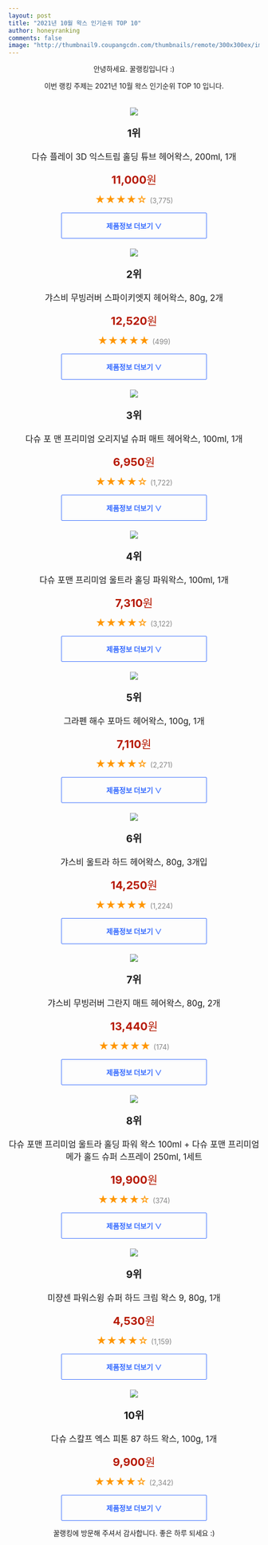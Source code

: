 ```yaml
--- 
layout: post 
title: "2021년 10월 왁스 인기순위 TOP 10" 
author: honeyranking 
comments: false 
image: "http://thumbnail9.coupangcdn.com/thumbnails/remote/300x300ex/image/retail/images/1817201898643702-78fd3bcc-c7a5-4c33-b2ac-989d6065e09d.jpg" 
--- 
```

<p style="text-align: center;">안녕하세요. 꿀랭킹입니다 :)</p> <p style="text-align: center;">이번 랭킹 주제는 2021년 10월 왁스 인기순위 TOP 10 입니다.</p><center><img src="http://thumbnail9.coupangcdn.com/thumbnails/remote/300x300ex/image/retail/images/1817201898643702-78fd3bcc-c7a5-4c33-b2ac-989d6065e09d.jpg" style="margin-top:20px" /></center> <p style="text-align: center; font-size: 20px"><b>1위</b></p> <p style="text-align: center; font-size: 17px">다슈 플레이 3D 익스트림 홀딩 튜브 헤어왁스, 200ml, 1개</p> <p style="text-align: center;"><span style="color: #b61800; font-size: 22px;"><b>11,000</b>원</span></p> <p style="text-align: center;"><span style="color: #ff9600; font-size: 20px;">★★★★☆ </span><span style="color: #878787;">(3,775)</span></p> <center><a href="https://coupa.ng/b8imOE"> <div style="font-size: 14px; display: inline-block; padding: 15px 90px; color: #346aff; border-radius: 2px; border: 1px solid #346aff; cursor: pointer;"><b>제품정보 더보기 &or;</b></div> </a></center><center><img src="http://thumbnail7.coupangcdn.com/thumbnails/remote/300x300ex/image/retail/images/2020/09/16/11/9/f7e30199-2eab-42ae-9b60-5938ce0811b9.jpg" style="margin-top:20px" /></center> <p style="text-align: center; font-size: 20px"><b>2위</b></p> <p style="text-align: center; font-size: 17px">갸스비 무빙러버 스파이키엣지 헤어왁스, 80g, 2개</p> <p style="text-align: center;"><span style="color: #b61800; font-size: 22px;"><b>12,520</b>원</span></p> <p style="text-align: center;"><span style="color: #ff9600; font-size: 20px;">★★★★★ </span><span style="color: #878787;">(499)</span></p> <center><a href="https://coupa.ng/b8imOG"> <div style="font-size: 14px; display: inline-block; padding: 15px 90px; color: #346aff; border-radius: 2px; border: 1px solid #346aff; cursor: pointer;"><b>제품정보 더보기 &or;</b></div> </a></center><center><img src="http://thumbnail9.coupangcdn.com/thumbnails/remote/300x300ex/image/retail/images/2017/05/23/17/5/fcecaf95-ebfa-438c-b556-839cc0c031a0.jpg" style="margin-top:20px" /></center> <p style="text-align: center; font-size: 20px"><b>3위</b></p> <p style="text-align: center; font-size: 17px">다슈 포 맨 프리미엄 오리지널 슈퍼 매트 헤어왁스, 100ml, 1개</p> <p style="text-align: center;"><span style="color: #b61800; font-size: 22px;"><b>6,950</b>원</span></p> <p style="text-align: center;"><span style="color: #ff9600; font-size: 20px;">★★★★☆ </span><span style="color: #878787;">(1,722)</span></p> <center><a href="https://coupa.ng/b8imOH"> <div style="font-size: 14px; display: inline-block; padding: 15px 90px; color: #346aff; border-radius: 2px; border: 1px solid #346aff; cursor: pointer;"><b>제품정보 더보기 &or;</b></div> </a></center><center><img src="http://thumbnail6.coupangcdn.com/thumbnails/remote/300x300ex/image/product/image/vendoritem/2019/02/01/3065719500/24da1709-5a1f-4899-9b57-6811bb8f7303.jpg" style="margin-top:20px" /></center> <p style="text-align: center; font-size: 20px"><b>4위</b></p> <p style="text-align: center; font-size: 17px">다슈 포맨 프리미엄 울트라 홀딩 파워왁스, 100ml, 1개</p> <p style="text-align: center;"><span style="color: #b61800; font-size: 22px;"><b>7,310</b>원</span></p> <p style="text-align: center;"><span style="color: #ff9600; font-size: 20px;">★★★★☆ </span><span style="color: #878787;">(3,122)</span></p> <center><a href="https://coupa.ng/b8imOJ"> <div style="font-size: 14px; display: inline-block; padding: 15px 90px; color: #346aff; border-radius: 2px; border: 1px solid #346aff; cursor: pointer;"><b>제품정보 더보기 &or;</b></div> </a></center><center><img src="http://thumbnail10.coupangcdn.com/thumbnails/remote/300x300ex/image/retail/images/21466216533773-7cad2b0a-b89a-455a-88f9-acd6f6261f46.jpg" style="margin-top:20px" /></center> <p style="text-align: center; font-size: 20px"><b>5위</b></p> <p style="text-align: center; font-size: 17px">그라펜 해수 포마드 헤어왁스, 100g, 1개</p> <p style="text-align: center;"><span style="color: #b61800; font-size: 22px;"><b>7,110</b>원</span></p> <p style="text-align: center;"><span style="color: #ff9600; font-size: 20px;">★★★★☆ </span><span style="color: #878787;">(2,271)</span></p> <center><a href=""> <div style="font-size: 14px; display: inline-block; padding: 15px 90px; color: #346aff; border-radius: 2px; border: 1px solid #346aff; cursor: pointer;"><b>제품정보 더보기 &or;</b></div> </a></center><center><img src="http://thumbnail8.coupangcdn.com/thumbnails/remote/300x300ex/image/retail/images/2019/03/20/23/7/1779e6bb-20de-4273-82f5-102b73c96ff3.jpg" style="margin-top:20px" /></center> <p style="text-align: center; font-size: 20px"><b>6위</b></p> <p style="text-align: center; font-size: 17px">갸스비 울트라 하드 헤어왁스, 80g, 3개입</p> <p style="text-align: center;"><span style="color: #b61800; font-size: 22px;"><b>14,250</b>원</span></p> <p style="text-align: center;"><span style="color: #ff9600; font-size: 20px;">★★★★★ </span><span style="color: #878787;">(1,224)</span></p> <center><a href="https://coupa.ng/b8imOL"> <div style="font-size: 14px; display: inline-block; padding: 15px 90px; color: #346aff; border-radius: 2px; border: 1px solid #346aff; cursor: pointer;"><b>제품정보 더보기 &or;</b></div> </a></center><center><img src="http://thumbnail9.coupangcdn.com/thumbnails/remote/300x300ex/image/retail/images/2020/09/07/14/4/3b21652d-73ec-40c6-825e-97ceadee5e13.jpg" style="margin-top:20px" /></center> <p style="text-align: center; font-size: 20px"><b>7위</b></p> <p style="text-align: center; font-size: 17px">갸스비 무빙러버 그란지 매트 헤어왁스, 80g, 2개</p> <p style="text-align: center;"><span style="color: #b61800; font-size: 22px;"><b>13,440</b>원</span></p> <p style="text-align: center;"><span style="color: #ff9600; font-size: 20px;">★★★★★ </span><span style="color: #878787;">(174)</span></p> <center><a href="https://coupa.ng/b8imON"> <div style="font-size: 14px; display: inline-block; padding: 15px 90px; color: #346aff; border-radius: 2px; border: 1px solid #346aff; cursor: pointer;"><b>제품정보 더보기 &or;</b></div> </a></center><center><img src="http://thumbnail7.coupangcdn.com/thumbnails/remote/300x300ex/image/product/image/vendoritem/2019/01/30/3173351290/141b0b98-50ae-41b6-8c3c-ec1919039ae3.jpg" style="margin-top:20px" /></center> <p style="text-align: center; font-size: 20px"><b>8위</b></p> <p style="text-align: center; font-size: 17px">다슈 포맨 프리미엄 울트라 홀딩 파워 왁스 100ml + 다슈 포맨 프리미엄 메가 홀드 슈퍼 스프레이 250ml, 1세트</p> <p style="text-align: center;"><span style="color: #b61800; font-size: 22px;"><b>19,900</b>원</span></p> <p style="text-align: center;"><span style="color: #ff9600; font-size: 20px;">★★★★☆ </span><span style="color: #878787;">(374)</span></p> <center><a href="https://coupa.ng/b8imOR"> <div style="font-size: 14px; display: inline-block; padding: 15px 90px; color: #346aff; border-radius: 2px; border: 1px solid #346aff; cursor: pointer;"><b>제품정보 더보기 &or;</b></div> </a></center><center><img src="http://thumbnail6.coupangcdn.com/thumbnails/remote/300x300ex/image/retail/images/158206281879930-20368a17-4eae-4fef-a2d0-d359cd120672.jpg" style="margin-top:20px" /></center> <p style="text-align: center; font-size: 20px"><b>9위</b></p> <p style="text-align: center; font-size: 17px">미쟝센 파워스윙 슈퍼 하드 크림 왁스 9, 80g, 1개</p> <p style="text-align: center;"><span style="color: #b61800; font-size: 22px;"><b>4,530</b>원</span></p> <p style="text-align: center;"><span style="color: #ff9600; font-size: 20px;">★★★★☆ </span><span style="color: #878787;">(1,159)</span></p> <center><a href="https://coupa.ng/b8imOT"> <div style="font-size: 14px; display: inline-block; padding: 15px 90px; color: #346aff; border-radius: 2px; border: 1px solid #346aff; cursor: pointer;"><b>제품정보 더보기 &or;</b></div> </a></center><center><img src="http://thumbnail10.coupangcdn.com/thumbnails/remote/300x300ex/image/product/image/vendoritem/2019/06/14/3575103557/f9956576-8b0f-4ece-a7c7-86c6b67bb620.jpg" style="margin-top:20px" /></center> <p style="text-align: center; font-size: 20px"><b>10위</b></p> <p style="text-align: center; font-size: 17px">다슈 스칼프 엑스 피톤 87 하드 왁스, 100g, 1개</p> <p style="text-align: center;"><span style="color: #b61800; font-size: 22px;"><b>9,900</b>원</span></p> <p style="text-align: center;"><span style="color: #ff9600; font-size: 20px;">★★★★☆ </span><span style="color: #878787;">(2,342)</span></p> <center><a href="https://coupa.ng/b8imOV"> <div style="font-size: 14px; display: inline-block; padding: 15px 90px; color: #346aff; border-radius: 2px; border: 1px solid #346aff; cursor: pointer;"><b>제품정보 더보기 &or;</b></div> </a></center> <p style="text-align: center;">꿀랭킹에 방문해 주셔서 감사합니다. 좋은 하루 되세요 :)</p>

